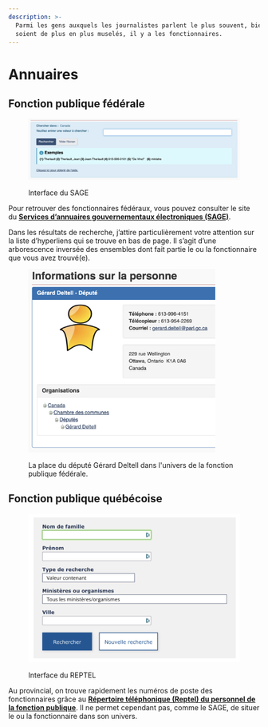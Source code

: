```yaml
---
description: >-
  Parmi les gens auxquels les journalistes parlent le plus souvent, bien qu’ils
  soient de plus en plus muselés, il y a les fonctionnaires.
---
```


# Annuaires

## Fonction publique fédérale

<figure><img src=".gitbook/assets/sage.png" alt=""><figcaption><p>Interface du SAGE</p></figcaption></figure>

Pour retrouver des fonctionnaires fédéraux, vous pouvez consulter le site du [**Services d’annuaires gouvernementaux électroniques (SAGE)**](http://sage-geds.tpsgc-pwgsc.gc.ca/fr/SAGE?pgid=002).

Dans les résultats de recherche, j’attire particulièrement votre attention sur la liste d’hyperliens qui se trouve en bas de page. Il s’agit d’une arborescence inversée des ensembles dont fait partie le ou la fonctionnaire que vous avez trouvé(e).

<figure><img src=".gitbook/assets/deltell.png" alt="" width="375"><figcaption><p>La place du député Gérard Deltell dans l'univers de la fonction publique fédérale.</p></figcaption></figure>

## Fonction publique québécoise

<figure><img src=".gitbook/assets/reptel.png" alt=""><figcaption><p>Interface du REPTEL</p></figcaption></figure>

Au provincial, on trouve rapidement les numéros de poste des fonctionnaires grâce au [**Répertoire téléphonique (Reptel) du personnel de la fonction publique**](http://www.reptel.gouv.qc.ca/reptel.aspx). Il ne permet cependant pas, comme le SAGE, de situer le ou la fonctionnaire dans son univers.

